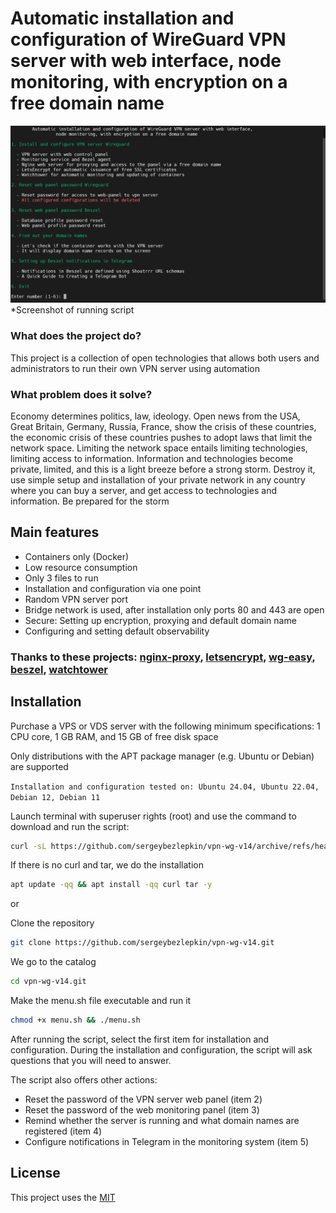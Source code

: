 # Automatic installation and configuration of WireGuard VPN server with web interface, node monitoring, with encryption on a free domain name

![menu.sh](/docs/screenshots/menu.PNG)
*Screenshot of running script

### What does the project do? 

This project is a collection of open technologies that allows both users and administrators to run their own VPN server using automation

### What problem does it solve?

Economy determines politics, law, ideology. Open news from the USA, Great Britain, Germany, Russia, France, show the crisis of these countries, the economic crisis of these countries pushes to adopt laws that limit the network space. Limiting the network space entails limiting technologies, limiting access to information. Information and technologies become private, limited, and this is a light breeze before a strong storm. Destroy it, use simple setup and installation of your private network in any country where you can buy a server, and get access to technologies and information. Be prepared for the storm

## Main features

-  Containers only (Docker)
-  Low resource consumption
-  Only 3 files to run
-  Installation and configuration via one point
-  Random VPN server port
-  Bridge network is used, after installation only ports 80 and 443 are open
-  Secure: Setting up encryption, proxying and default domain name
-  Configuring and setting default observability

### Thanks to these projects: [nginx-proxy](https://github.com/nginx-proxy/nginx-proxy), [letsencrypt](https://github.com/jwilder/docker-letsencrypt-nginx-proxy-companion), [wg-easy](https://github.com/wg-easy/wg-easy), [beszel](https://github.com/henrygd/beszel), [watchtower](https://github.com/containrrr/watchtower)

## Installation

Purchase a VPS or VDS server with the following minimum specifications: 1 CPU core, 1 GB RAM, and 15 GB of free disk space

Only distributions with the APT package manager (e.g. Ubuntu or Debian) are supported

``Installation and configuration tested on: Ubuntu 24.04, Ubuntu 22.04, Debian 12, Debian 11``

Launch terminal with superuser rights (root) and use the command to download and run the script:
```sh
curl -sL https://github.com/sergeybezlepkin/vpn-wg-v14/archive/refs/heads/main.tar.gz | tar xz && cd vpn-wg-v14-main && chmod +x menu.sh && ./menu.sh
```
If there is no curl and tar, we do the installation
```sh
apt update -qq && apt install -qq curl tar -y
```

or

Clone the repository
```sh
git clone https://github.com/sergeybezlepkin/vpn-wg-v14.git
```
We go to the catalog
```sh
cd vpn-wg-v14.git
```
Make the menu.sh file executable and run it
```sh
chmod +x menu.sh && ./menu.sh
```

After running the script, select the first item for installation and configuration. During the installation and configuration, the script will ask questions that you will need to answer.

The script also offers other actions:

-  Reset the password of the VPN server web panel (item 2)
-  Reset the password of the web monitoring panel (item 3)
-  Remind whether the server is running and what domain names are registered (item 4)
-  Configure notifications in Telegram in the monitoring system (item 5)

## License

This project uses the [MIT](https://github.com/sergeybezlepkin/vpn-wg-v14/blob/main/LICENSE)
